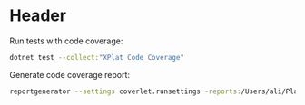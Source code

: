 # Header

Run tests with code coverage:

```bash
dotnet test --collect:"XPlat Code Coverage"
```

Generate code coverage report:

```bash
reportgenerator --settings coverlet.runsettings -reports:/Users/ali/Playground/test-dotnet-webinar/BookstoreAPI.Tests/TestResults/01b2a94f-1ad5-4973-979c-3fbf70a3ca72/coverage.cobertura.xml -targetdir:coverage-report -reporttypes:Html
```
